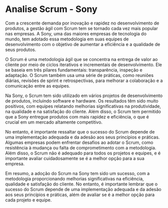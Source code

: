# Analise Scrum - Sony  #

Com a crescente demanda por inovação e rapidez no desenvolvimento de produtos, a gestão ágil com Scrum tem se tornado cada vez mais popular nas empresas. A Sony, uma das maiores empresas de tecnologia do mundo, tem adotado essa metodologia em suas equipes de desenvolvimento com o objetivo de aumentar a eficiência e a qualidade de seus produtos.

O Scrum é uma metodologia ágil que se concentra na entrega de valor ao cliente por meio de ciclos iterativos e incrementais de desenvolvimento. Ele se baseia em três pilares fundamentais: transparência, inspeção e adaptação. O Scrum também usa uma série de práticas, como reuniões diárias, revisões de sprint e retrospectivas, para melhorar a colaboração e a comunicação entre as equipes.

Na Sony, o Scrum tem sido utilizado em vários projetos de desenvolvimento de produtos, incluindo software e hardware. Os resultados têm sido muito positivos, com equipes relatando melhorias significativas na produtividade, na qualidade e na satisfação do cliente. Além disso, o Scrum tem permitido que a Sony entregue produtos com mais rapidez e eficiência, o que é crucial em um mercado altamente competitivo.

No entanto, é importante ressaltar que o sucesso do Scrum depende de uma implementação adequada e da adesão aos seus princípios e práticas. Algumas empresas podem enfrentar desafios ao adotar o Scrum, como resistência à mudança ou falta de comprometimento com a metodologia. Além disso, o Scrum não é adequado para todos os projetos e equipes, e é importante avaliar cuidadosamente se é a melhor opção para a sua empresa.

Em resumo, a adoção do Scrum na Sony tem sido um sucesso, com a metodologia proporcionando melhorias significativas na eficiência, qualidade e satisfação do cliente. No entanto, é importante lembrar que o sucesso do Scrum depende de uma implementação adequada e da adesão aos seus princípios e práticas, além de avaliar se é a melhor opção para cada projeto e equipe.
